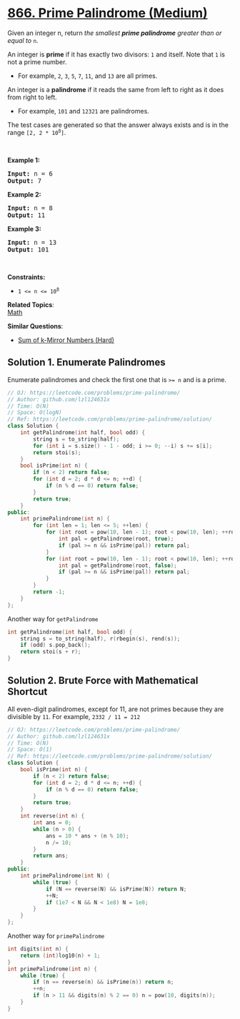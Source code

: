 # [866. Prime Palindrome (Medium)](https://leetcode.com/problems/prime-palindrome/)

<p>Given an integer n, return <em>the smallest <strong>prime palindrome</strong> greater than or equal to </em><code>n</code>.</p>

<p>An integer is <strong>prime</strong> if it has exactly two divisors: <code>1</code> and itself. Note that <code>1</code> is not a prime number.</p>

<ul>
	<li>For example, <code>2</code>, <code>3</code>, <code>5</code>, <code>7</code>, <code>11</code>, and <code>13</code> are all primes.</li>
</ul>

<p>An integer is a <strong>palindrome</strong> if it reads the same from left to right as it does from right to left.</p>

<ul>
	<li>For example, <code>101</code> and <code>12321</code> are palindromes.</li>
</ul>

<p>The test cases are generated so that the answer always exists and is in the range <code>[2, 2 * 10<sup>8</sup>]</code>.</p>

<p>&nbsp;</p>
<p><strong>Example 1:</strong></p>
<pre><strong>Input:</strong> n = 6
<strong>Output:</strong> 7
</pre><p><strong>Example 2:</strong></p>
<pre><strong>Input:</strong> n = 8
<strong>Output:</strong> 11
</pre><p><strong>Example 3:</strong></p>
<pre><strong>Input:</strong> n = 13
<strong>Output:</strong> 101
</pre>
<p>&nbsp;</p>
<p><strong>Constraints:</strong></p>

<ul>
	<li><code>1 &lt;= n &lt;= 10<sup>8</sup></code></li>
</ul>


**Related Topics**:  
[Math](https://leetcode.com/tag/math/)

**Similar Questions**:
* [Sum of k-Mirror Numbers (Hard)](https://leetcode.com/problems/sum-of-k-mirror-numbers/)

## Solution 1. Enumerate Palindromes

Enumerate palindromes and check the first one that is `>= n` and is a prime.

```cpp
// OJ: https://leetcode.com/problems/prime-palindrome/
// Author: github.com/lzl124631x
// Time: O(N)
// Space: O(logN)
// Ref: https://leetcode.com/problems/prime-palindrome/solution/
class Solution {
    int getPalindrome(int half, bool odd) {
        string s = to_string(half);
        for (int i = s.size() - 1 - odd; i >= 0; --i) s += s[i];
        return stoi(s);
    }
    bool isPrime(int n) {
        if (n < 2) return false;
        for (int d = 2; d * d <= n; ++d) {
            if (n % d == 0) return false;
        }
        return true;
    }
public:
    int primePalindrome(int n) {
        for (int len = 1; len <= 5; ++len) {
            for (int root = pow(10, len - 1); root < pow(10, len); ++root) { // Enumerate odd-length palindromes
                int pal = getPalindrome(root, true);
                if (pal >= n && isPrime(pal)) return pal;
            }
            for (int root = pow(10, len - 1); root < pow(10, len); ++root) { // Enumerate even-length palindromes
                int pal = getPalindrome(root, false);
                if (pal >= n && isPrime(pal)) return pal;
            }
        }
        return -1;
    }
};
```

Another way for `getPalindrome`

```cpp
int getPalindrome(int half, bool odd) {
    string s = to_string(half), r(rbegin(s), rend(s));
    if (odd) s.pop_back();
    return stoi(s + r);
}
```

## Solution 2. Brute Force with Mathematical Shortcut

All even-digit palindromes, except for 11, are not primes because they are divisible by `11`. For example, `2332 / 11 = 212`

```cpp
// OJ: https://leetcode.com/problems/prime-palindrome/
// Author: github.com/lzl124631x
// Time: O(N)
// Space: O(1)
// Ref: https://leetcode.com/problems/prime-palindrome/solution/
class Solution {
    bool isPrime(int n) {
        if (n < 2) return false;
        for (int d = 2; d * d <= n; ++d) {
            if (n % d == 0) return false;
        }
        return true;
    }
    int reverse(int n) {
        int ans = 0;
        while (n > 0) {
            ans = 10 * ans + (n % 10);
            n /= 10;
        }
        return ans;
    }
public:
    int primePalindrome(int N) {
        while (true) {
            if (N == reverse(N) && isPrime(N)) return N;
            ++N;
            if (1e7 < N && N < 1e8) N = 1e8;
        }
    }
};
```

Another way for `primePalindrome`

```cpp
int digits(int n) {
    return (int)log10(n) + 1;
}
int primePalindrome(int n) {
    while (true) {
        if (n == reverse(n) && isPrime(n)) return n;
        ++n;
        if (n > 11 && digits(n) % 2 == 0) n = pow(10, digits(n));
    }
}
```